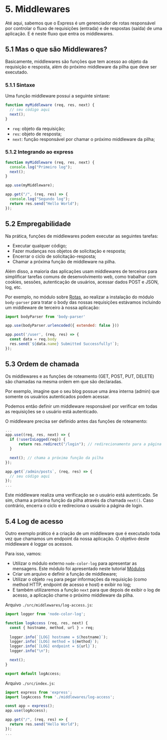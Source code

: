 # 5. Middlewares

Até aqui, sabemos que o Express é um gerenciador de rotas responsável por controlar o fluxo de requisições (entrada) e de respostas (saída) de uma aplicação. E é neste fluxo que entra os middlewares.

## 5.1 Mas o que são Middlewares?

Basicamente, middlewares são funções que tem acesso ao objeto da requisição e resposta, além do próximo middleware da pilha que deve ser executado.

### 5.1.1 Sintaxe

Uma função middleware possui a seguinte sintaxe:

```js
function myMiddleware (req, res, next) {
  // seu código aqui
  next();
}
```

- `req`: objeto da requisição;
- `res`: objeto de resposta;
- `next`: função responsável por chamar o próximo middleware da pilha;

### 5.1.2 Integrando ao express
 
```js
function myMiddleware (req, res, next) {
  console.log("Primeiro log");
  next();
}

app.use(myMiddleware);

app.get("/", (req, res) => {
  console.log("Segundo log");
  return res.send("Hello World");
});
```

## 5.2 Empregabilidade

Na prática, funções de middlewares podem executar as seguintes tarefas:

- Executar qualquer código; 
- Fazer mudanças nos objetos de solicitação e resposta; 
- Encerrar o ciclo de solicitação-resposta; 
- Chamar a próxima função de middleware na pilha.

Além disso, a maioria das aplicações usam middlewares de terceiros para simplificar tarefas comuns de desenvolvimento web, como trabalhar com cookies, sessões, autenticação de usuários, acessar dados POST e JSON, log, etc.

Por exemplo, no módulo sobre [Rotas](./rotas.md), ao realizar a instalação do módulo `body-parser` para tratar o body das nossas requisições estávamos incluindo um middleware de terceiro à nossa aplicação:

```js
import bodyParser from 'body-parser'

app.use(bodyParser.urlencoded({ extended: false }))

app.post('/user', (req, res) => {
  const data = req.body
  res.send(`${data.name} Submitted Successfully!`);
});
```

## 5.3 Ordem de chamada

Os middlewares e as funções de roteamento (GET, POST, PUT, DELETE) são chamadas na mesma ordem em que são declaradas. 

Por exemplo, imagine que o seu blog possue uma área interna (admin) que somente os usuários autenticados podem acessar. 
 
Podemos então definir um middleware responsável por verificar em todas as requisições se o usuário está autenticado.

O middleware precisa ser definido antes das funções de roteamento:

```js
...
app.use((req, res, next) => {
  if (!userIsLogged(req)) {
      return res.redirect("/login"); // redirecionamento para a página de login
  }

  next(); // chama a próxima função da pilha
});

app.get(`/admin/posts`, (req, res) => {
  // seu código aqui
});
...
```

Este middleware realiza uma verificação se o usuário está autenticado. Se sim, chama a próxima função da pilha através da chamada `next()`. Caso contrário, encerra o ciclo e redireciona o usuário a página de login.

## 5.4 Log de acesso

Outro exemplo prático é a criação de um middleware que é executado toda vez que chamamos um endpoint da nossa aplicação. O objetivo deste middleware é loggar os acessos.

Para isso, vamos:

- Utilizar o módulo externo `node-color-log` para apresentar as mensagens. Este módulo foi apresentado neste tutorial [Módulos](../1-primeiros-passos/modulos.md)
- Criar um arquivo e definir a função de middleware;
- Utilizar o objeto `req` para pegar informações da requisição (como method HTTP, endpoint de acesso e host) e exibir no log;
- E também utilizaremos a função `next` para que depois de exibir o log de acesso, a aplicação chame o próximo middleware da pilha.

Arquivo `./src/middlewares/log-access.js`:

```js
import logger from 'node-color-log';

function logAccess (req, res, next) {
  const { hostname, method, url } = req;
  
  logger.info(`[LOG] hostname = ${hostname}`);
  logger.info(`[LOG] method = ${method}`);
  logger.info(`[LOG] endpoint = ${url}`);
  logger.info("\n");

  next();
}

export default logAccess;
```

Arquivo `./src/index.js`:

```js
import express from 'express';
import logAccess from './middlewares/log-access';

const app = express();
app.use(logAccess);

app.get("/", (req, res) => {
  return res.send("Hello World");
});
...
```
